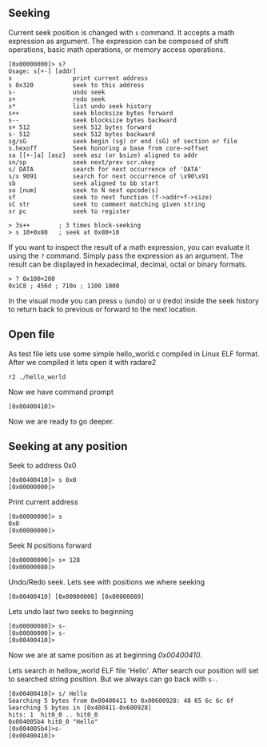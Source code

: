 ## Seeking

Current seek position is changed with `s` command. It accepts a math expression as argument. The expression can be composed of shift operations, basic math operations, or memory access operations.


    [0x00000000]> s?
    Usage: s[+-] [addr]
    s                 print current address
    s 0x320           seek to this address
    s-                undo seek
    s+                redo seek
    s*                list undo seek history
    s++               seek blocksize bytes forward
    s--               seek blocksize bytes backward
    s+ 512            seek 512 bytes forward
    s- 512            seek 512 bytes backward
    sg/sG             seek begin (sg) or end (sG) of section or file
    s.hexoff          Seek honoring a base from core->offset
    sa [[+-]a] [asz]  seek asz (or bsize) aligned to addr
    sn/sp             seek next/prev scr.nkey
    s/ DATA           search for next occurrence of 'DATA'
    s/x 9091          search for next occurrence of \x90\x91
    sb                seek aligned to bb start
    so [num]          seek to N next opcode(s)
    sf                seek to next function (f->addr+f->size)
    sC str            seek to comment matching given string
    sr pc             seek to register

    > 3s++        ; 3 times block-seeking
    > s 10+0x80   ; seek at 0x80+10


If you want to inspect the result of a math expression, you can evaluate it using the `?` command. Simply pass the expression as an argument. The result can be displayed in hexadecimal, decimal, octal or binary formats.

    > ? 0x100+200
    0x1C8 ; 456d ; 710o ; 1100 1000  


In the visual mode you can press `u` (undo) or `U` (redo) inside the seek history to return back to previous or forward to the next location.

## Open file

As test file lets use some simple hello_world.c compiled in Linux ELF format.
After we compiled it lets open it with radare2

    r2 ./hello_world

Now we have command prompt

    [0x00400410]>

Now we are ready to go deeper. 

## Seeking at any position

Seek to address 0x0

    [0x00400410]> s 0x0
    [0x00000000]>

Print current address 

    [0x00000000]> s
    0x0
    [0x00000000]>

Seek N positions forward

    [0x00000000]> s+ 128
    [0x00000080]>

Undo/Redo seek. Lets see with positions we where seeking

    [0x00400410] [0x00000000] [0x00000080]

Lets undo last two seeks to beginning

    [0x00000080]> s-
    [0x00000000]> s-
    [0x00400410]>

Now we are at same position as at beginning _0x00400410_.

Lets search in hellow_world ELF file 'Hello'. After search our position will set
to searched string position. But we always can go back with `s-`.

    [0x00400410]> s/ Hello
    Searching 5 bytes from 0x00400411 to 0x00600928: 48 65 6c 6c 6f 
    Searching 5 bytes in [0x400411-0x600928]
    hits: 1  hit0_0 .. hit0_0
    0x004005b4 hit0_0 "Hello"
    [0x004005b4]>s-
    [0x00400410]>

